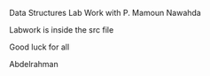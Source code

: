Data Structures Lab Work with P. Mamoun Nawahda

Labwork is inside the src file

Good luck for all

Abdelrahman
